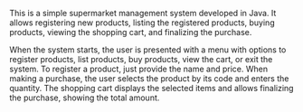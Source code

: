 
This is a simple supermarket management system developed in Java. It allows registering new products, listing the registered products, buying products, viewing the shopping cart, and finalizing the purchase.

When the system starts, the user is presented with a menu with options to register products, list products, buy products, view the cart, or exit the system. To register a product, just provide the name and price. When making a purchase, the user selects the product by its code and enters the quantity. The shopping cart displays the selected items and allows finalizing the purchase, showing the total amount.

